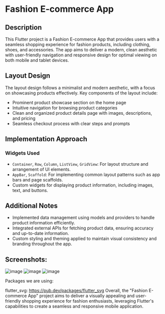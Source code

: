 # Fashion E-commerce App

## Description
This Flutter project is a Fashion E-commerce App that provides users with a seamless shopping experience for fashion products, including clothing, shoes, and accessories. The app aims to deliver a modern, clean aesthetic with user-friendly navigation and responsive design for optimal viewing on both mobile and tablet devices.

## Layout Design
The layout design follows a minimalist and modern aesthetic, with a focus on showcasing products effectively. Key components of the layout include:
- Prominent product showcase section on the home page
- Intuitive navigation for browsing product categories
- Clean and organized product details page with images, descriptions, and pricing
- Seamless checkout process with clear steps and prompts

## Implementation Approach
### Widgets Used
- `Container`, `Row`, `Column`, `ListView`, `GridView`: For layout structure and arrangement of UI elements.
- `AppBar`, `Scaffold`: For implementing common layout patterns such as app bars and page scaffolds.
- Custom widgets for displaying product information, including images, text, and buttons.


## Additional Notes
- Implemented data management using models and providers to handle product information efficiently.
- Integrated external APIs for fetching product data, ensuring accuracy and up-to-date information.
- Custom styling and theming applied to maintain visual consistency and branding throughout the app.

## Screenshots:
![image](https://github.com/zhannur18/flutter_application_1/assets/129687473/6eeb21e5-808b-47d2-ab25-a6c42553432a)
![image](https://github.com/zhannur18/flutter_application_1/assets/129687473/530b0bfb-28cf-4b77-845e-7ce27430bea9)
![image](https://github.com/zhannur18/flutter_application_1/assets/129687473/5acfebdd-508f-446b-b3a5-6d5d563641b8)



Packages we are using:

flutter_svg: https://pub.dev/packages/flutter_svg 
Overall, the "Fashion E-commerce App" project aims to deliver a visually appealing and user-friendly shopping experience for fashion enthusiasts, leveraging Flutter's capabilities to create a seamless and responsive mobile application.
